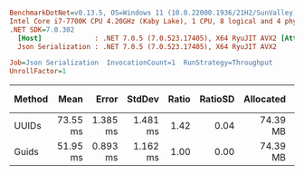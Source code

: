 ``` ini

BenchmarkDotNet=v0.13.5, OS=Windows 11 (10.0.22000.1936/21H2/SunValley)
Intel Core i7-7700K CPU 4.20GHz (Kaby Lake), 1 CPU, 8 logical and 4 physical cores
.NET SDK=7.0.302
  [Host]             : .NET 7.0.5 (7.0.523.17405), X64 RyuJIT AVX2 [AttachedDebugger]
  Json Serialization : .NET 7.0.5 (7.0.523.17405), X64 RyuJIT AVX2

Job=Json Serialization  InvocationCount=1  RunStrategy=Throughput  
UnrollFactor=1  

```
| Method |     Mean |    Error |   StdDev | Ratio | RatioSD | Allocated | Alloc Ratio |
|------- |---------:|---------:|---------:|------:|--------:|----------:|------------:|
|  UUIDs | 73.55 ms | 1.385 ms | 1.481 ms |  1.42 |    0.04 |  74.39 MB |        1.00 |
|  Guids | 51.95 ms | 0.893 ms | 1.162 ms |  1.00 |    0.00 |  74.39 MB |        1.00 |
